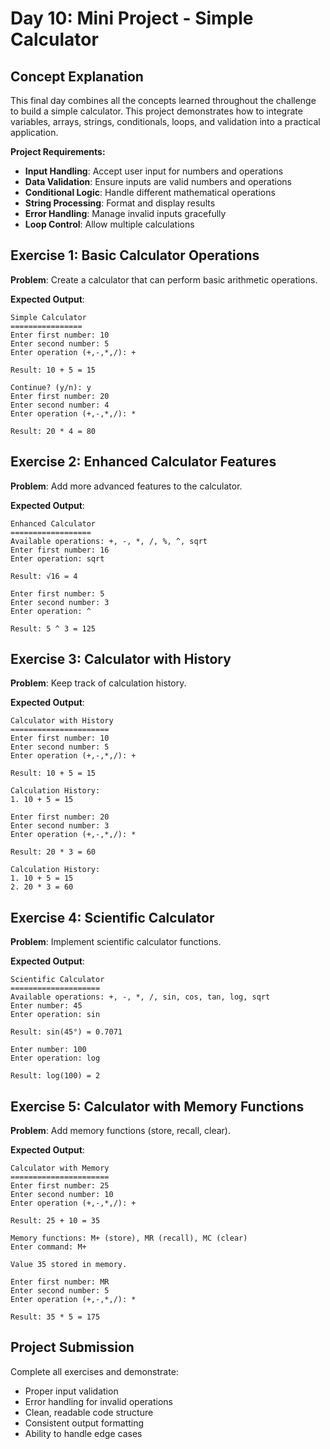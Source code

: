 # Day 10: Mini Project - Simple Calculator

## Concept Explanation
This final day combines all the concepts learned throughout the challenge to build a simple calculator. This project demonstrates how to integrate variables, arrays, strings, conditionals, loops, and validation into a practical application.

**Project Requirements:**
- **Input Handling**: Accept user input for numbers and operations
- **Data Validation**: Ensure inputs are valid numbers and operations
- **Conditional Logic**: Handle different mathematical operations
- **String Processing**: Format and display results
- **Error Handling**: Manage invalid inputs gracefully
- **Loop Control**: Allow multiple calculations

## Exercise 1: Basic Calculator Operations

**Problem**: Create a calculator that can perform basic arithmetic operations.

**Expected Output**:
```
Simple Calculator
================
Enter first number: 10
Enter second number: 5
Enter operation (+,-,*,/): +

Result: 10 + 5 = 15

Continue? (y/n): y
Enter first number: 20
Enter second number: 4
Enter operation (+,-,*,/): *

Result: 20 * 4 = 80
```

## Exercise 2: Enhanced Calculator Features

**Problem**: Add more advanced features to the calculator.

**Expected Output**:
```
Enhanced Calculator
==================
Available operations: +, -, *, /, %, ^, sqrt
Enter first number: 16
Enter operation: sqrt

Result: √16 = 4

Enter first number: 5
Enter second number: 3
Enter operation: ^

Result: 5 ^ 3 = 125
```

## Exercise 3: Calculator with History

**Problem**: Keep track of calculation history.

**Expected Output**:
```
Calculator with History
======================
Enter first number: 10
Enter second number: 5
Enter operation (+,-,*,/): +

Result: 10 + 5 = 15

Calculation History:
1. 10 + 5 = 15

Enter first number: 20
Enter second number: 3
Enter operation (+,-,*,/): *

Result: 20 * 3 = 60

Calculation History:
1. 10 + 5 = 15
2. 20 * 3 = 60
```

## Exercise 4: Scientific Calculator

**Problem**: Implement scientific calculator functions.

**Expected Output**:
```
Scientific Calculator
====================
Available operations: +, -, *, /, sin, cos, tan, log, sqrt
Enter number: 45
Enter operation: sin

Result: sin(45°) = 0.7071

Enter number: 100
Enter operation: log

Result: log(100) = 2
```

## Exercise 5: Calculator with Memory Functions

**Problem**: Add memory functions (store, recall, clear).

**Expected Output**:
```
Calculator with Memory
======================
Enter first number: 25
Enter second number: 10
Enter operation (+,-,*,/): +

Result: 25 + 10 = 35

Memory functions: M+ (store), MR (recall), MC (clear)
Enter command: M+

Value 35 stored in memory.

Enter first number: MR
Enter second number: 5
Enter operation (+,-,*,/): *

Result: 35 * 5 = 175
```

## Project Submission
Complete all exercises and demonstrate:
- Proper input validation
- Error handling for invalid operations
- Clean, readable code structure
- Consistent output formatting
- Ability to handle edge cases
